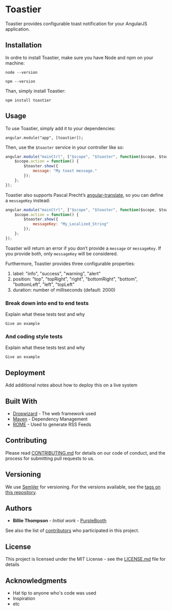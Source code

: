 # Toastier

Toastier provides configurable toast notification for your AngularJS application.

## Installation

In ordre to install Toastier, make sure you have Node and npm on your machine:

```
node --version
```

```
npm --version
```

Than, simply install Toastier:

```
npm install toastier
```

## Usage

To use Toastier, simply add it to your dependencies:

```
angular.module("app", [toastier]);
```

Then, use the `$toaster` service in your controller like so:

```javascript
angular.module("mainCtrl", ["$scope", "$toaster", function($scope, $toaster) {
	$scope.action = function() {
		$toaster.show({
			message: "My toast message."
		});
	};
});
```

Toastier also supports Pascal Precht&#8217;s [angular-translate](https://angular-translate.github.io/), so you can define a `messageKey` instead:

```javascript
angular.module("mainCtrl", ["$scope", "$toaster", function($scope, $toaster) {
	$scope.action = function() {
		$toaster.show({
			messageKey: "My_Localized_String"
		});
	};
});
```

Toastier will return an error if you don&#8217;t provide a `message` or `messageKey`. If you provide both, only `messageKey` will be considered.

Furthermore, Toastier provides three configurable properties:
1. label: "info", "success", "warning", "alert"
2. position: "top", "topRight", "right", "bottomRight", "bottom", "bottomLeft", "left", "topLeft"
3. duration: number of milliseconds (default: 2000)

### Break down into end to end tests

Explain what these tests test and why

```
Give an example
```

### And coding style tests

Explain what these tests test and why

```
Give an example
```

## Deployment

Add additional notes about how to deploy this on a live system

## Built With

* [Dropwizard](http://www.dropwizard.io/1.0.2/docs/) - The web framework used
* [Maven](https://maven.apache.org/) - Dependency Management
* [ROME](https://rometools.github.io/rome/) - Used to generate RSS Feeds

## Contributing

Please read [CONTRIBUTING.md](https://gist.github.com/PurpleBooth/b24679402957c63ec426) for details on our code of conduct, and the process for submitting pull requests to us.

## Versioning

We use [SemVer](http://semver.org/) for versioning. For the versions available, see the [tags on this repository](https://github.com/your/project/tags).

## Authors

* **Billie Thompson** - *Initial work* - [PurpleBooth](https://github.com/PurpleBooth)

See also the list of [contributors](https://github.com/your/project/contributors) who participated in this project.

## License

This project is licensed under the MIT License - see the [LICENSE.md](LICENSE.md) file for details

## Acknowledgments

* Hat tip to anyone who's code was used
* Inspiration
* etc
